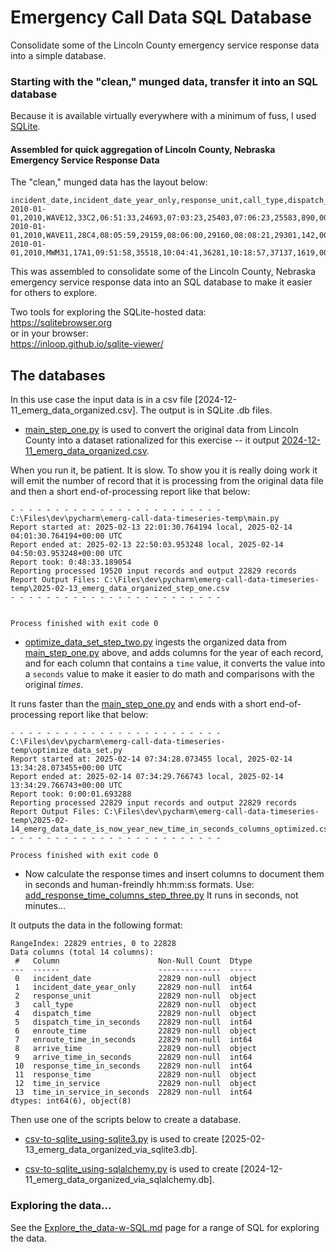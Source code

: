 # Emergency Call Data SQL Database  

Consolidate some of the Lincoln County emergency service response data into a simple database. 


### Starting with the "clean," munged data, transfer it into an SQL database  
Because it is available virtually everywhere with a minimum of fuss, I used [SQLite](https://sqlite.org/).  


#### Assembled for quick aggregation of Lincoln County, Nebraska Emergency Service Response Data  

The "clean," munged data has the layout below:  

```csv
incident_date,incident_date_year_only,response_unit,call_type,dispatch_time,dispatch_time_in_seconds,enroute_time,enroute_time_in_seconds,arrive_time,arrive_time_in_seconds,response_time_in_seconds,response_time,time_in_service,time_in_service_in_seconds
2010-01-01,2010,WAVE12,33C2,06:51:33,24693,07:03:23,25403,07:06:23,25583,890,00:14:50,01:26:48,5208
2010-01-01,2010,WAVE11,28C4,08:05:59,29159,08:06:00,29160,08:08:21,29301,142,00:02:22,00:59:47,3587
2010-01-01,2010,MWM31,17A1,09:51:58,35518,10:04:41,36281,10:18:57,37137,1619,00:26:59,02:08:33,7713

```

This was assembled to consolidate some of the Lincoln County, Nebraska emergency service response data into an SQL database to make it easier for others to explore.  

Two tools for exploring the SQLite-hosted data:  
https://sqlitebrowser.org  
or in your browser:  
https://inloop.github.io/sqlite-viewer/  


## The databases  

In this use case the input data is in a csv file [2024-12-11_emerg_data_organized.csv].  The output is in SQLite .db files.  

* [main_step_one.py](https://github.com/mccright/emerg-call-data-review/blob/main/main_step_one.py) is used to convert the original data from Lincoln County into a dataset rationalized for this exercise -- it output [2024-12-11_emerg_data_organized.csv](2024-12-11_emerg_data_organized.csv).  

When you run it, be patient. It is slow. To show you it is really doing work it will emit the number of record that it is processing from the original data file and then a short end-of-processing report like that below:  
```terminal
- - - - - - - - - - - - - - - - - - - - - - - -
C:\Files\dev\pycharm\emerg-call-data-timeseries-temp\main.py
Report started at: 2025-02-13 22:01:30.764194 local, 2025-02-14 04:01:30.764194+00:00 UTC
Report ended at: 2025-02-13 22:50:03.953248 local, 2025-02-14 04:50:03.953248+00:00 UTC
Report took: 0:48:33.189054
Reporting processed 19520 input records and output 22829 records
Report Output Files: C:\Files\dev\pycharm\emerg-call-data-timeseries-temp\2025-02-13_emerg_data_organized_step_one.csv
- - - - - - - - - - - - - - - - - - - - - - - -


Process finished with exit code 0
```

* [optimize_data_set_step_two.py](https://github.com/mccright/emerg-call-data-review/blob/main/optimize_data_set_step_two.py) ingests the organized data from [main_step_one.py](https://github.com/mccright/emerg-call-data-review/blob/main/main_step_one.py) above, and adds columns for the year of each record, and for each column that contains a ```time``` value, it converts the value into a ```seconds``` value to make it easier to do math and comparisons with the original *times*.  

It runs faster than the [main_step_one.py](https://github.com/mccright/emerg-call-data-review/blob/main/main_step_one.py) and ends with a short end-of-processing report like that below:  
```terminal
- - - - - - - - - - - - - - - - - - - - - - - -
C:\Files\dev\pycharm\emerg-call-data-timeseries-temp\optimize_data_set.py
Report started at: 2025-02-14 07:34:28.073455 local, 2025-02-14 13:34:28.073455+00:00 UTC
Report ended at: 2025-02-14 07:34:29.766743 local, 2025-02-14 13:34:29.766743+00:00 UTC
Report took: 0:00:01.693288
Reporting processed 22829 input records and output 22829 records
Report Output Files: C:\Files\dev\pycharm\emerg-call-data-timeseries-temp\2025-02-14_emerg_data_date_is_now_year_new_time_in_seconds_columns_optimized.csv
- - - - - - - - - - - - - - - - - - - - - - - -

Process finished with exit code 0
```

* Now calculate the response times and insert columns to document them in seconds and human-freindly hh:mm:ss formats.  Use: [add_response_time_columns_step_three.py](https://github.com/mccright/emerg-call-data-review/blob/main/add_response_time_columns_step_three.py)
It runs in seconds, not minutes...  

It outputs the data in the following format:
```terminal
RangeIndex: 22829 entries, 0 to 22828
Data columns (total 14 columns):
 #   Column                      Non-Null Count  Dtype 
---  ------                      --------------  ----- 
 0   incident_date               22829 non-null  object
 1   incident_date_year_only     22829 non-null  int64 
 2   response_unit               22829 non-null  object
 3   call_type                   22829 non-null  object
 4   dispatch_time               22829 non-null  object
 5   dispatch_time_in_seconds    22829 non-null  int64 
 6   enroute_time                22829 non-null  object
 7   enroute_time_in_seconds     22829 non-null  int64 
 8   arrive_time                 22829 non-null  object
 9   arrive_time_in_seconds      22829 non-null  int64 
 10  response_time_in_seconds    22829 non-null  int64 
 11  response_time               22829 non-null  object
 12  time_in_service             22829 non-null  object
 13  time_in_service_in_seconds  22829 non-null  int64 
dtypes: int64(6), object(8)
```

Then use one of the scripts below to create a database.  
* [csv-to-sqlite_using-sqlite3.py](csv-to-sqlite_using-sqlite3.py) is used to create [2025-02-13_emerg_data_organized_via_sqlite3.db].  

* [csv-to-sqlite_using-sqlalchemy.py](csv-to-sqlite_using-sqlalchemy.py) is used to create [2024-12-11_emerg_data_organized_via_sqlalchemy.db].  


### Exploring the data...  

See the [Explore_the_data-w-SQL.md](Explore_the_data-w-SQL.md) page for a range of SQL for exploring the data.  

